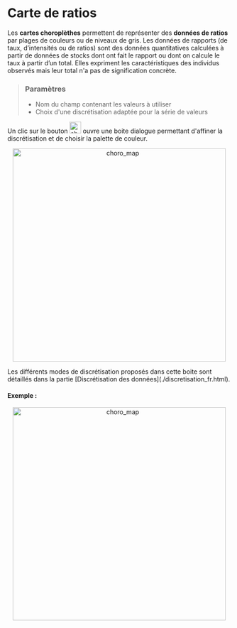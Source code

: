 # Carte de ratios

Les **cartes choroplèthes** permettent de représenter des **données de ratios** par plages de couleurs ou de niveaux de gris.
Les données de rapports (de taux, d’intensités ou de ratios) sont des données quantitatives calculées à partir de données de stocks dont ont fait le rapport ou dont on calcule le taux à partir d’un total. Elles expriment les caractéristiques des individus observés mais leur total n'a pas de signification concrète.


> ### Paramètres
> * Nom du champ contenant les valeurs à utiliser
> * Choix d'une discrétisation adaptée pour la série de valeurs


Un clic sur le bouton <img src="img/discr.png" alt="choro_map" style="width: 26px;"/> ouvre une boite dialogue permettant d'affiner la discrétisation et de choisir la palette de couleur.
<p style="text-align: center;">
<img src="img/discr3.png" alt="choro_map" style="width: 480px;"/>
</p>
Les différents modes de discrétisation proposés dans cette boite sont détaillés dans la partie [Discrétisation des données](./discretisation_fr.html).

#### Exemple :

<p style="text-align: center;">
<img src="img/choropleth_map.png" alt="choro_map" style="width: 480px;"/>
</p>
